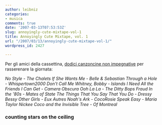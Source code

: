 ```yaml
---
author: leibniz
categories:
- musica
comments: true
date: '2007-03-13T07:53:53Z'
slug: annoyingly-cute-mixtape-vol-1
title: Annoyingly Cute Mixtape, vol. 1
url: "/2007/03/13/annoyingly-cute-mixtape-vol-1/"
wordpress_id: 2427

---
```

Per gli amici della cassettina, [dodici canzoncine non impegnative](http://countingstarsontheceiling.blogspot.com/2007/03/mixtape-annoyingly-cute.html) per rasserenare la giornata:

_No Style - The Chalets
If She Wants Me - Belle & Sebastian
Through a Hole - Whispertown2000
Don't Call Me Whitney, Bobby - Islands
I Need All the Friends I Can Get - Camera Obscura
Ooh La La - The Ditty Bops
Fraud In the '80s - Mates of State
The Things That You Say That You Do - Dressy Bessy
Other Girls - Eux Autres
Noah's Ark - CocoRosie
Speak Easy - Maria Taylor
Nickee Coco and the Invisible Tree - Of Montreal_


### counting stars on the ceiling
